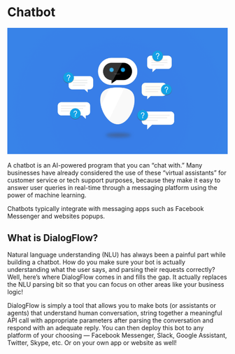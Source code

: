 # Chatbot

<img src = "../images/chatbot.png" style="zoom:88%;" >

A chatbot is an AI-powered program that you can “chat with.” Many businesses have already considered the use of these “virtual assistants” for customer service or tech support purposes, because they make it easy to answer user queries in real-time through a messaging platform using the power of machine learning.

Chatbots typically integrate with messaging apps such as Facebook Messenger and websites popups.

## What is DialogFlow?

Natural language understanding (NLU) has always been a painful part while building a chatbot. How do you make sure your bot is actually understanding what the user says, and parsing their requests correctly? Well, here’s where DialogFlow comes in and fills the gap. It actually replaces the NLU parsing bit so that you can focus on other areas like your business logic!

DialogFlow is simply a tool that allows you to make bots (or assistants or agents) that understand human conversation, string together a meaningful API call with appropriate parameters after parsing the conversation and respond with an adequate reply. You can then deploy this bot to any platform of your choosing — Facebook Messenger, Slack, Google Assistant, Twitter, Skype, etc. Or on your own app or website as well!